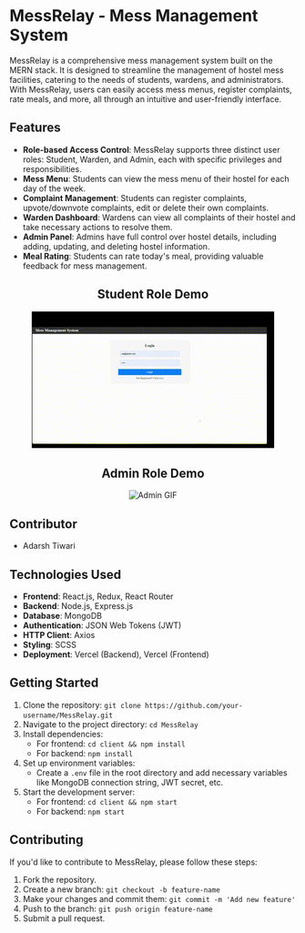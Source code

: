 # MessRelay - Mess Management System

MessRelay is a comprehensive mess management system built on the MERN stack. It is designed to streamline the management of hostel mess facilities, catering to the needs of students, wardens, and administrators. With MessRelay, users can easily access mess menus, register complaints, rate meals, and more, all through an intuitive and user-friendly interface.

## Features

- **Role-based Access Control**: MessRelay supports three distinct user roles: Student, Warden, and Admin, each with specific privileges and responsibilities.
- **Mess Menu**: Students can view the mess menu of their hostel for each day of the week.
- **Complaint Management**: Students can register complaints, upvote/downvote complaints, edit or delete their own complaints.
- **Warden Dashboard**: Wardens can view all complaints of their hostel and take necessary actions to resolve them.
- **Admin Panel**: Admins have full control over hostel details, including adding, updating, and deleting hostel information.
- **Meal Rating**: Students can rate today's meal, providing valuable feedback for mess management.

<h2 style="text-align: center;">Student Role Demo</h2>
<p align="center">
  <img src="https://github.com/Adarsh-Tiwari83/MessRelay/raw/main/assets/Student.gif" alt="Student GIF">
</p>

<h2 style="text-align: center;">Admin Role Demo</h2>
<p align="center">
  <img src="https://github.com/Adarsh-Tiwari83/MessRelay/raw/main/assets/Admin.gif" alt="Admin GIF">
</p>


## Contributor

- Adarsh Tiwari

## Technologies Used

- **Frontend**: React.js, Redux, React Router
- **Backend**: Node.js, Express.js
- **Database**: MongoDB
- **Authentication**: JSON Web Tokens (JWT)
- **HTTP Client**: Axios
- **Styling**: SCSS
- **Deployment**: Vercel (Backend), Vercel (Frontend)

## Getting Started

1. Clone the repository: `git clone https://github.com/your-username/MessRelay.git`
2. Navigate to the project directory: `cd MessRelay`
3. Install dependencies:
   - For frontend: `cd client && npm install`
   - For backend: `npm install`
4. Set up environment variables:
   - Create a `.env` file in the root directory and add necessary variables like MongoDB connection string, JWT secret, etc.
5. Start the development server:
   - For frontend: `cd client && npm start`
   - For backend: `npm start`

## Contributing

If you'd like to contribute to MessRelay, please follow these steps:

1. Fork the repository.
2. Create a new branch: `git checkout -b feature-name`
3. Make your changes and commit them: `git commit -m 'Add new feature'`
4. Push to the branch: `git push origin feature-name`
5. Submit a pull request.
